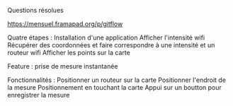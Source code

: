 Questions résolues

https://mensuel.framapad.org/p/gitflow

Quatre étapes :
  Installation d'une application
  Afficher l'intensité wifi
  Récupérer des coordonnées et faire correspondre à une intensité et un routeur wifi
  Afficher les points sur la carte
  
Feature : prise de mesure instantanée

Fonctionnalités :
  Positionner un routeur sur la carte
  Positionner l'endroit de la mesure
    Positionnement en touchant la carte
    Appui sur un boutton pour enregistrer la mesure
